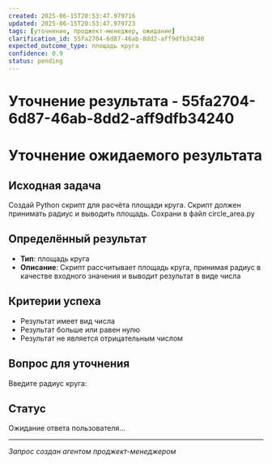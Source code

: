 ```yaml
---
created: 2025-06-15T20:53:47.979716
updated: 2025-06-15T20:53:47.979723
tags: [уточнение, проджект-менеджер, ожидание]
clarification_id: 55fa2704-6d87-46ab-8dd2-aff9dfb34240
expected_outcome_type: площадь круга
confidence: 0.9
status: pending
---
```


# Уточнение результата - 55fa2704-6d87-46ab-8dd2-aff9dfb34240

# Уточнение ожидаемого результата

## Исходная задача
Создай Python скрипт для расчёта площади круга. Скрипт должен принимать радиус и выводить площадь. Сохрани в файл circle_area.py

## Определённый результат
- **Тип**: площадь круга
- **Описание**: Скрипт рассчитывает площадь круга, принимая радиус в качестве входного значения и выводит результат в виде числа

## Критерии успеха
- Результат имеет вид числа
- Результат больше или равен нулю
- Результат не является отрицательным числом

## Вопрос для уточнения
Введите радиус круга:

## Статус
Ожидание ответа пользователя...

---
*Запрос создан агентом проджект-менеджером*
